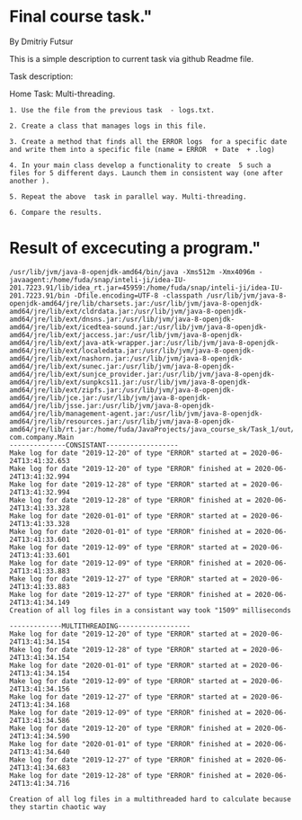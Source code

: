 # Final course task."
By Dmitriy Futsur

This is a simple description to current task via github Readme file.

Task description:

Home Task: Multi-threading.

    1. Use the file from the previous task  - logs.txt.

    2. Create a class that manages logs in this file.

    3. Create a method that finds all the ERROR logs  for a specific date and write them into a specific file (name = ERROR  + Date  + .log)

    4. In your main class develop a functionality to create  5 such a files for 5 different days. Launch them in consistent way (one after another ).

    5. Repeat the above  task in parallel way. Multi-threading.

    6. Compare the results.
    
# Result of excecuting a program."

    /usr/lib/jvm/java-8-openjdk-amd64/bin/java -Xms512m -Xmx4096m -javaagent:/home/fuda/snap/inteli-ji/idea-IU-201.7223.91/lib/idea_rt.jar=45959:/home/fuda/snap/inteli-ji/idea-IU-201.7223.91/bin -Dfile.encoding=UTF-8 -classpath /usr/lib/jvm/java-8-openjdk-amd64/jre/lib/charsets.jar:/usr/lib/jvm/java-8-openjdk-amd64/jre/lib/ext/cldrdata.jar:/usr/lib/jvm/java-8-openjdk-amd64/jre/lib/ext/dnsns.jar:/usr/lib/jvm/java-8-openjdk-amd64/jre/lib/ext/icedtea-sound.jar:/usr/lib/jvm/java-8-openjdk-amd64/jre/lib/ext/jaccess.jar:/usr/lib/jvm/java-8-openjdk-amd64/jre/lib/ext/java-atk-wrapper.jar:/usr/lib/jvm/java-8-openjdk-amd64/jre/lib/ext/localedata.jar:/usr/lib/jvm/java-8-openjdk-amd64/jre/lib/ext/nashorn.jar:/usr/lib/jvm/java-8-openjdk-amd64/jre/lib/ext/sunec.jar:/usr/lib/jvm/java-8-openjdk-amd64/jre/lib/ext/sunjce_provider.jar:/usr/lib/jvm/java-8-openjdk-amd64/jre/lib/ext/sunpkcs11.jar:/usr/lib/jvm/java-8-openjdk-amd64/jre/lib/ext/zipfs.jar:/usr/lib/jvm/java-8-openjdk-amd64/jre/lib/jce.jar:/usr/lib/jvm/java-8-openjdk-amd64/jre/lib/jsse.jar:/usr/lib/jvm/java-8-openjdk-amd64/jre/lib/management-agent.jar:/usr/lib/jvm/java-8-openjdk-amd64/jre/lib/resources.jar:/usr/lib/jvm/java-8-openjdk-amd64/jre/lib/rt.jar:/home/fuda/JavaProjects/java_course_sk/Task_1/out/production/Task_1 com.company.Main
    --------------CONSISTANT------------------
    Make log for date "2019-12-20" of type "ERROR" started at = 2020-06-24T13:41:32.653
    Make log for date "2019-12-20" of type "ERROR" finished at = 2020-06-24T13:41:32.994
    Make log for date "2019-12-28" of type "ERROR" started at = 2020-06-24T13:41:32.994
    Make log for date "2019-12-28" of type "ERROR" finished at = 2020-06-24T13:41:33.328
    Make log for date "2020-01-01" of type "ERROR" started at = 2020-06-24T13:41:33.328
    Make log for date "2020-01-01" of type "ERROR" finished at = 2020-06-24T13:41:33.601
    Make log for date "2019-12-09" of type "ERROR" started at = 2020-06-24T13:41:33.601
    Make log for date "2019-12-09" of type "ERROR" finished at = 2020-06-24T13:41:33.883
    Make log for date "2019-12-27" of type "ERROR" started at = 2020-06-24T13:41:33.883
    Make log for date "2019-12-27" of type "ERROR" finished at = 2020-06-24T13:41:34.149
    Creation of all log files in a consistant way took "1509" milliseconds
    
    -------------MULTITHREADING------------------
    Make log for date "2019-12-20" of type "ERROR" started at = 2020-06-24T13:41:34.154
    Make log for date "2019-12-28" of type "ERROR" started at = 2020-06-24T13:41:34.154
    Make log for date "2020-01-01" of type "ERROR" started at = 2020-06-24T13:41:34.154
    Make log for date "2019-12-09" of type "ERROR" started at = 2020-06-24T13:41:34.156
    Make log for date "2019-12-27" of type "ERROR" started at = 2020-06-24T13:41:34.168
    Make log for date "2019-12-09" of type "ERROR" finished at = 2020-06-24T13:41:34.586
    Make log for date "2019-12-20" of type "ERROR" finished at = 2020-06-24T13:41:34.590
    Make log for date "2020-01-01" of type "ERROR" finished at = 2020-06-24T13:41:34.640
    Make log for date "2019-12-27" of type "ERROR" finished at = 2020-06-24T13:41:34.683
    Make log for date "2019-12-28" of type "ERROR" finished at = 2020-06-24T13:41:34.716
    
    Creation of all log files in a multithreaded hard to calculate because they startin chaotic way